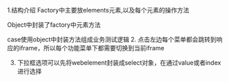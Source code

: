 1.结构介绍
Factory中主要放elements元素,以及每个元素的操作方法

Object中封装了factory中元素方法

case使用object中封装方法组成业务测试逻辑
2. 点击左边每个菜单都会跳转到响应的iframe，所以每个功能菜单下都需要切换到当前iframe

3. 下拉框选项可以先将webelement封装成select对象，在通过value或者index进行选择